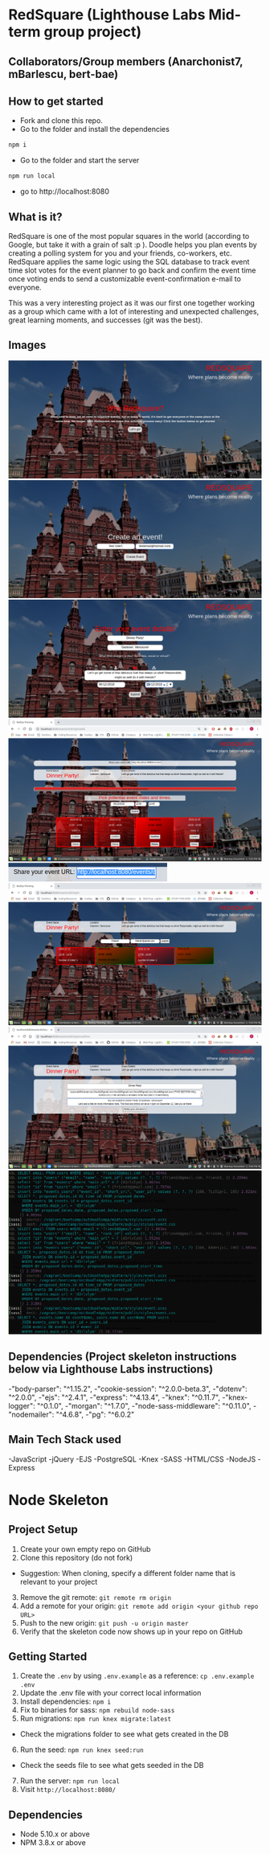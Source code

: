 # RedSquare (Lighthouse Labs Mid-term group project)

## Collaborators/Group members (Anarchonist7, mBarlescu, bert-bae)

## How to get started

- Fork and clone this repo.
- Go to the folder and install the dependencies

```js
npm i
```

- Go to the folder and start the server

```js
npm run local
```

- go to http://localhost:8080

## What is it?

RedSquare is one of the most popular squares in the world (according to Google, but take it with a grain of salt :p ). Doodle helps you plan events by creating a polling system for you and your friends, co-workers, etc. RedSquare applies the same logic using the SQL database to track event time slot votes for the event planner to go back and confirm the event time once voting ends to send a customizable event-confirmation e-mail to everyone.

This was a very interesting project as it was our first one together working as a group which came with a lot of interesting and unexpected challenges, great learning moments, and successes (git was the best).

## Images

!["Main page"](https://github.com/bert-bae/outdoodle/blob/master/public/img/img1.png)
!["Enter event creator Info"](https://github.com/bert-bae/outdoodle/blob/master/public/img/img2.png?raw=true)
!["Enter event details"](https://github.com/bert-bae/outdoodle/blob/master/public/img/img3.png?raw=true)
!["Create time slots"](https://github.com/bert-bae/outdoodle/blob/master/public/img/img4.png?raw=true)
!["Share URL to friends to vote"](https://github.com/bert-bae/outdoodle/blob/master/public/img/url.png?raw=true)
!["Enter votes"](https://github.com/bert-bae/outdoodle/blob/master/public/img/img5.png?raw=true)
!["Confirm event"](https://github.com/bert-bae/outdoodle/blob/master/public/img/img7.png?raw=true)
!["SQL Database at work"](https://github.com/bert-bae/outdoodle/blob/master/public/img/img8.png?raw=true)

## Dependencies (Project skeleton instructions below via Lighthouse Labs instructions)
  -"body-parser": "^1.15.2",
  -"cookie-session": "^2.0.0-beta.3",
  -"dotenv": "^2.0.0",
  -"ejs": "^2.4.1",
  -"express": "^4.13.4",
  -"knex": "^0.11.7",
  -"knex-logger": "^0.1.0",
  -"morgan": "^1.7.0",
  -"node-sass-middleware": "^0.11.0",
  -"nodemailer": "^4.6.8",
  -"pg": "^6.0.2"

## Main Tech Stack used
  -JavaScript
  -jQuery
  -EJS
  -PostgreSQL
  -Knex
  -SASS
  -HTML/CSS
  -NodeJS
  -Express

# Node Skeleton

## Project Setup

1. Create your own empty repo on GitHub
2. Clone this repository (do not fork)
  - Suggestion: When cloning, specify a different folder name that is relevant to your project
3. Remove the git remote: `git remote rm origin`
4. Add a remote for your origin: `git remote add origin <your github repo URL>`
5. Push to the new origin: `git push -u origin master`
6. Verify that the skeleton code now shows up in your repo on GitHub

## Getting Started

1. Create the `.env` by using `.env.example` as a reference: `cp .env.example .env`
2. Update the .env file with your correct local information
3. Install dependencies: `npm i`
4. Fix to binaries for sass: `npm rebuild node-sass`
5. Run migrations: `npm run knex migrate:latest`
  - Check the migrations folder to see what gets created in the DB
6. Run the seed: `npm run knex seed:run`
  - Check the seeds file to see what gets seeded in the DB
7. Run the server: `npm run local`
8. Visit `http://localhost:8080/`

## Dependencies

- Node 5.10.x or above
- NPM 3.8.x or above
